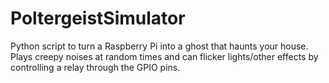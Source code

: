 # PoltergeistSimulator
Python script to turn a Raspberry Pi into a ghost that haunts your house. Plays creepy noises at random times and can flicker lights/other effects by controlling a relay through the GPIO pins.
